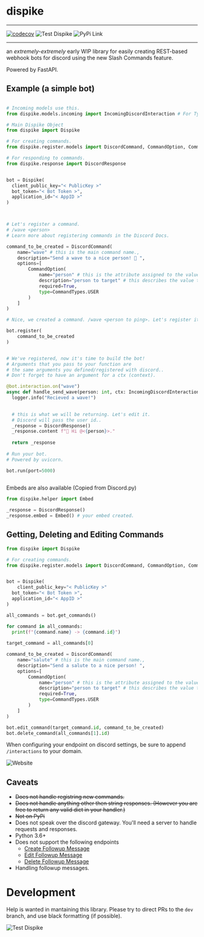 # dispike

***
[![codecov](https://codecov.io/gh/ms7m/dispike/branch/master/graph/badge.svg?token=E5AXLZDP9O)](https://codecov.io/gh/ms7m/dispike) ![Test Dispike](https://github.com/ms7m/dispike/workflows/Test%20Dispike/badge.svg?branch=master) ![PyPi Link](https://img.shields.io/badge/Available%20on%20PyPi-Dispike-blue?logo=pypi&link=%22https://pypi.org/project/dispike%22)

***



an *extremely-extremely* early WIP library for easily creating REST-based webhook bots for discord using the new Slash Commands feature. 

Powered by FastAPI.



## Example (a simple bot)

```python

# Incoming models use this.
from dispike.models.incoming import IncomingDiscordInteraction # For Type Hinting

# Main Dispike Object
from dispike import Dispike

# For creating commands.
from dispike.register.models import DiscordCommand, CommandOption, CommandChoice, CommandTypes

# For responding to commands.
from dispike.response import DiscordResponse


bot = Dispike(
  client_public_key="< PublicKey >"
  bot_token="< Bot Token >",
  application_id="< AppID >"
)



# Let's register a command.
# /wave <person>
# Learn more about registering commands in the Discord Docs.

command_to_be_created = DiscordCommand(
    name="wave" # this is the main command name.,
    description="Send a wave to a nice person! 👋 ",
    options=[
        CommandOption(
            name="person" # this is the attribute assigned to the value passed.,
            description="person to target" # this describes the value to pass,
          	required=True,
            type=CommandTypes.USER
        )
    ]
)

# Nice, we created a command. /wave <person to ping>. Let's register it.

bot.register(
	command_to_be_created
)


# We've registered, now it's time to build the bot! 
# Arguments that you pass to your function are 
# the same arguments you defined/registered with discord..
# Don't forget to have an argument for a ctx (context). 

@bot.interaction.on("wave")
async def handle_send_wave(person: int, ctx: IncomingDiscordInteraction):
  logger.info("Recieved a wave!")
  

  # this is what we will be returning. Let's edit it.
  # Discord will pass the user id..
  _response = DiscordResponse()
  _response.content f"👋 Hi @<{person}>."
  
  return _response
  
# Run your bot.
# Powered by uvicorn.

bot.run(port=5000)
    
```
Embeds are also available (Copied from Discord.py)

```python
from dispike.helper import Embed

_response = DiscordResponse()
_response.embed = Embed() # your embed created.
```

## Getting, Deleting and Editing Commands



```python
from dispike import Dispike

# For creating commands.
from dispike.register.models import DiscordCommand, CommandOption, CommandChoice, CommandTypes


bot = Dispike(
	client_public_key="< PublicKey >"
  bot_token="< Bot Token >",
  application_id="< AppID >"
)

all_commands = bot.get_commands()

for command in all_commands:
  print(f"{command.name} -> {command.id}")
 
target_command = all_commands[0]

command_to_be_created = DiscordCommand(
    name="salute" # this is the main command name.,
    description="Send a salute to a nice person! ",
    options=[
        CommandOption(
            name="person" # this is the attribute assigned to the value passed.,
            description="person to target" # this describes the value to pass,
          	required=True,
            type=CommandTypes.USER
        )
    ]
)

bot.edit_command(target_command.id, command_to_be_created)
bot.delete_command(all_commands[1].id)
```



When configuring your endpoint on discord settings, be sure to append ``/interactions`` to your domain.

<p >
    <img
      alt="Website"
      src="./docs/images/domain.png"
    />
</p>

## Caveats

- ~~Does not handle registring new commands.~~
- ~~Does not handle anything other then string responses. (However you are free to return any valid dict in your handler.)~~
- ~~Not on PyPi~~
- Does not speak over the discord gateway. You'll need a server to handle requests and responses.
- Python 3.6+
- Does not support the following endpoints
  - [Create Followup Message](https://discord.com/developers/docs/interactions/slash-commands#create-followup-message)
  - [Edit Followup Message](https://discord.com/developers/docs/interactions/slash-commands#edit-followup-message)
  - [Delete Followup Message](https://discord.com/developers/docs/interactions/slash-commands#delete-followup-message)
- Handling followup messages.



# Development

Help is wanted in mantaining this library. Please try to direct PRs to the ``dev`` branch, and use black formatting (if possible).

![Test Dispike](https://github.com/ms7m/dispike/workflows/Test%20Dispike/badge.svg?branch=dev)
